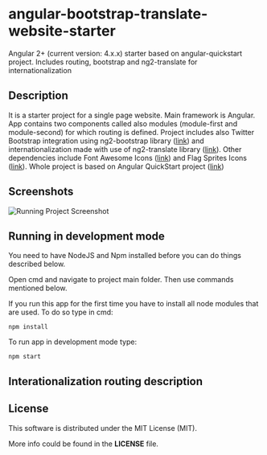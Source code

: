 # angular-bootstrap-translate-website-starter
Angular 2+ (current version: 4.x.x) starter based on angular-quickstart project. Includes routing, bootstrap and ng2-translate for internationalization

## Description

It is a starter project for a single page website. Main framework is Angular. App contains two components called also modules (module-first and module-second) for which routing is defined. Project includes also Twitter Bootstrap integration using ng2-bootstrap library ([link](https://github.com/valor-software/ng2-bootstrap)) and internationalization made with use of ng2-translate library ([link](https://github.com/ngx-translate/core)). Other dependencies include Font Awesome Icons ([link](http://fontawesome.io/icons/)) and Flag Sprites Icons ([link](https://www.flag-sprites.com/)). Whole project is based on Angular QuickStart project ([link](https://github.com/angular/quickstart))

## Screenshots

![Running Project Screenshot](https://raw.githubusercontent.com/lukedd3/angular2-bootstrap-translate-website-starter/master/README%20assets/screenshot.png)

## Running in development mode

You need to have NodeJS and Npm installed before you can do things described below.

Open cmd and navigate to project main folder. Then use commands mentioned below.

If you run this app for the first time you have to install all node modules that are used. To do so type in cmd:
```
npm install
```

To run app in development mode type:
```
npm start
```
## Interationalization routing description

## License

This software is distributed under the MIT License (MIT).

More info could be found in the **LICENSE** file.
